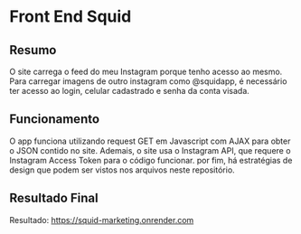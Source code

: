 # Front End Squid

## Resumo
O site carrega o feed do meu Instagram porque tenho acesso ao mesmo. Para carregar imagens de outro instagram como @squidapp, é necessário ter acesso ao login, celular cadastrado e senha da conta visada.

## Funcionamento
O app funciona utilizando request GET em Javascript com AJAX para obter o JSON contido no site. Ademais, o site usa o Instagram API, que requere o Instagram Access Token para o código funcionar. por fim, há estratégias de design que podem ser vistos nos arquivos neste repositório.

## Resultado Final
Resultado: https://squid-marketing.onrender.com
